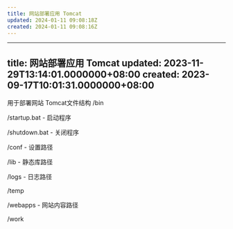 ```yaml
---
title: 网站部署应用 Tomcat
updated: 2024-01-11 09:08:18Z
created: 2024-01-11 09:08:16Z
---
```


---
title: 网站部署应用 Tomcat
updated: 2023-11-29T13:14:01.0000000+08:00
created: 2023-09-17T10:01:31.0000000+08:00
---

用于部署网站
Tomcat文件结构
/bin

/startup.bat - 启动程序

/shutdown.bat - 关闭程序

/conf - 设置路径

/lib - 静态库路径

/logs - 日志路径

/temp

/webapps - 网站内容路径

/work

